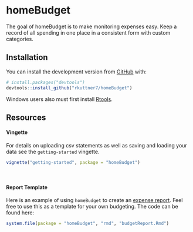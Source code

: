 
<!-- README.md is generated from README.Rmd. Please edit that file -->
homeBudget
==========

<!-- badges: start -->
<!-- badges: end -->
The goal of homeBudget is to make monitoring expenses easy. Keep a record of all spending in one place in a consistent form with custom categories.

Installation
------------

You can install the development version from [GitHub](https://github.com/) with:

``` r
# install.packages("devtools")
devtools::install_github("rkuttner7/homeBudget")
```

Windows users also must first install [Rtools](http://cran.rstudio.com/bin/windows/Rtools/).

Resources
---------

#### Vingette

For details on uploading csv statements as well as saving and loading your data see the `getting-started` vingette.

``` r
vignette("getting-started", package = "homeBudget")
```

<br>

#### Report Template

Here is an example of using `homeBudget` to create an [expense report](https://github.com/rkuttner7/homeBudget/blob/master/inst/rmd/budgetReport.html). Feel free to use this as a template for your own budgeting. The code can be found here:

``` r
system.file(package = "homeBudget", "rmd", "budgetReport.Rmd")
```
